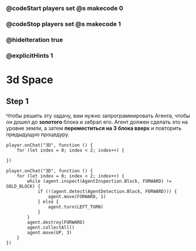 ### @codeStart players set @s makecode 0
### @codeStop players set @s makecode 1

### @hideIteration true 
### @explicitHints 1


# 3d Space

## Step 1
Чтобы решить эту задачу, вам нужно запрограммировать Агента, чтобы он дошел до **золотого** блока и забрал его. Агент должен сделать это на уровне земли, а затем **переместиться на 3 блока вверх** и повторить предыдущую процедуру.

```template
player.onChat("3D", function () {
    for (let index = 0; index < 2; index++) {
        
})
``` 
```ghost
player.onChat("3D", function () {
    for (let index = 0; index < 2; index++) {
        while (agent.inspect(AgentInspection.Block, FORWARD) != GOLD_BLOCK) {
            if (!(agent.detect(AgentDetection.Block, FORWARD))) {
                agent.move(FORWARD, 1)
            } else {
                agent.turn(LEFT_TURN)
            }
        }
        agent.destroy(FORWARD)
        agent.collectAll()
        agent.move(UP, 3)
    }
})
```